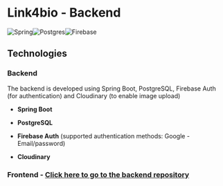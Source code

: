 # Link4bio - Backend

![Spring](https://img.shields.io/badge/spring-%236DB33F.svg?style=for-the-badge&logo=spring&logoColor=white)![Postgres](https://img.shields.io/badge/postgres-%23316192.svg?style=for-the-badge&logo=postgresql&logoColor=white)![Firebase](https://img.shields.io/badge/firebase-%23039BE5.svg?style=for-the-badge&logo=firebase)

## Technologies

### Backend

The backend is developed using Spring Boot, PostgreSQL, Firebase Auth (for authentication) and Cloudinary (to enable image upload)

- **Spring Boot**

- **PostgreSQL**

- **Firebase Auth** (supported authentication methods: Google - Email/password)

- **Cloudinary**

### Frontend - [Click here to go to the backend repository](https://github.com/peppemig/link4bio-v2-fe)
